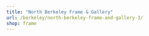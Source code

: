 ```yaml
---
title: "North Berkeley Frame & Gallery"
url: /berkeley/north-berkeley-frame-and-gallery-3/
shop: frame
---
```

